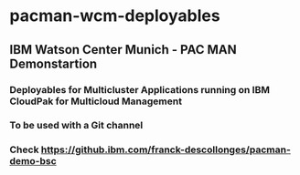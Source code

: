 # pacman-wcm-deployables
## IBM Watson Center Munich - PAC MAN Demonstartion
### Deployables for Multicluster Applications running on IBM CloudPak for Multicloud Management
### To be used with a Git channel
### Check https://github.ibm.com/franck-descollonges/pacman-demo-bsc
